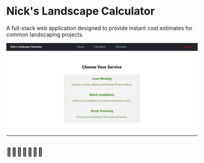 # Nick's Landscape Calculator

A full-stack web application designed to provide instant cost estimates for common landscaping projects.

![Screenshot of Calculator View](assets/lc-calc-view-png.png)

---
🌲🌻🌳🌹🌲🌼🌳
---